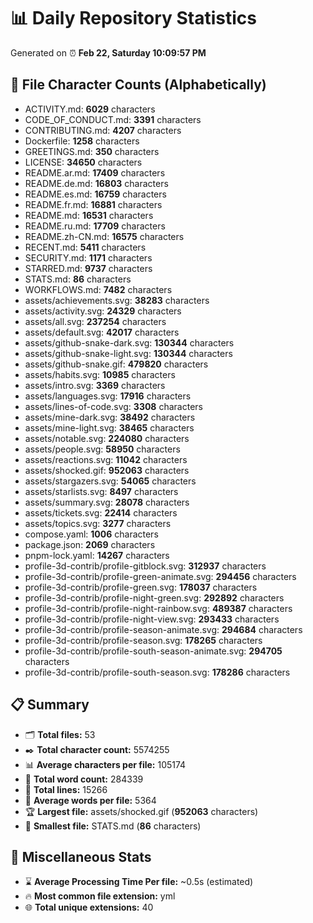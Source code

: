 # 📊 Daily Repository Statistics
Generated on ⏰ **Feb 22, Saturday 10:09:57 PM**

## 📂 File Character Counts (Alphabetically)
- ACTIVITY.md: **6029** characters
- CODE_OF_CONDUCT.md: **3391** characters
- CONTRIBUTING.md: **4207** characters
- Dockerfile: **1258** characters
- GREETINGS.md: **350** characters
- LICENSE: **34650** characters
- README.ar.md: **17409** characters
- README.de.md: **16803** characters
- README.es.md: **16759** characters
- README.fr.md: **16881** characters
- README.md: **16531** characters
- README.ru.md: **17709** characters
- README.zh-CN.md: **16575** characters
- RECENT.md: **5411** characters
- SECURITY.md: **1171** characters
- STARRED.md: **9737** characters
- STATS.md: **86** characters
- WORKFLOWS.md: **7482** characters
- assets/achievements.svg: **38283** characters
- assets/activity.svg: **24329** characters
- assets/all.svg: **237254** characters
- assets/default.svg: **42017** characters
- assets/github-snake-dark.svg: **130344** characters
- assets/github-snake-light.svg: **130344** characters
- assets/github-snake.gif: **479820** characters
- assets/habits.svg: **10985** characters
- assets/intro.svg: **3369** characters
- assets/languages.svg: **17916** characters
- assets/lines-of-code.svg: **3308** characters
- assets/mine-dark.svg: **38492** characters
- assets/mine-light.svg: **38465** characters
- assets/notable.svg: **224080** characters
- assets/people.svg: **58950** characters
- assets/reactions.svg: **11042** characters
- assets/shocked.gif: **952063** characters
- assets/stargazers.svg: **54065** characters
- assets/starlists.svg: **8497** characters
- assets/summary.svg: **28078** characters
- assets/tickets.svg: **22414** characters
- assets/topics.svg: **3277** characters
- compose.yaml: **1006** characters
- package.json: **2069** characters
- pnpm-lock.yaml: **14267** characters
- profile-3d-contrib/profile-gitblock.svg: **312937** characters
- profile-3d-contrib/profile-green-animate.svg: **294456** characters
- profile-3d-contrib/profile-green.svg: **178037** characters
- profile-3d-contrib/profile-night-green.svg: **292892** characters
- profile-3d-contrib/profile-night-rainbow.svg: **489387** characters
- profile-3d-contrib/profile-night-view.svg: **293433** characters
- profile-3d-contrib/profile-season-animate.svg: **294684** characters
- profile-3d-contrib/profile-season.svg: **178265** characters
- profile-3d-contrib/profile-south-season-animate.svg: **294705** characters
- profile-3d-contrib/profile-south-season.svg: **178286** characters

## 📋 Summary
- 🗂️ **Total files:** 53
- ✒️ **Total character count:** 5574255
- 📊 **Average characters per file:** 105174
- 📝 **Total word count:** 284339
- 🧾 **Total lines:** 15266
- 📐 **Average words per file:** 5364
- 🏆 **Largest file:** assets/shocked.gif (**952063** characters)
- 🥉 **Smallest file:** STATS.md (**86** characters)

## 🌟 Miscellaneous Stats
- ⌛ **Average Processing Time Per file:** ~0.5s (estimated)
- 🔥 **Most common file extension:** yml
- 🌐 **Total unique extensions:** 40
